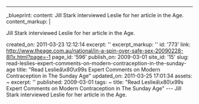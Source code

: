 ---
_blueprint:
  content: Jill Stark interviewed Leslie for her article in the Age.
  content_markup: |
    <p>Jill Stark interviewed Leslie for her article in the Age.</p>
  created_on: 2011-03-23 12:12:14
  excerpt: ''
  excerpt_markup: ''
  id: '773'
  link: http://www.theage.com.au/national/in-a-spin-over-safe-sex-20090228-8l1x.html?page=-1
  page_id: '596'
  publish_on: 2009-03-01
  site_id: '15'
  slug: read-leslies-expert-comments-on-modern-contraception-in-the-sunday-age
  title: "Read Leslieâ\x80\x99s Expert Comments on Modern Contraception in The Sunday
    Age"
  updated_on: 2011-03-25 17:01:34
assets: ~
excerpt: ''
published: 2009-03-01
tags: ~
title: "Read Leslieâ\x80\x99s Expert Comments on Modern Contraception in The Sunday
  Age"
--- Jill Stark interviewed Leslie for her article in the Age.
